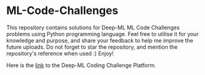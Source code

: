 # ML-Code-Challenges
This repository contains solutions for Deep-ML ML Code Challenges problems using Python programming language. Feel free to utilise it for your knowledge and purpose, and share your feedback to help me improve the future uploads. Do not forget to star the repository, and mention the repository's reference when used :) Enjoy!

Here is the [link](https://www.deep-ml.com/) to the Deep-ML Coding Challenge Platform.
